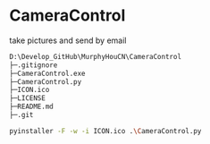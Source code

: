# CameraControl
take pictures and send by email




``` bash
D:\Develop_GitHub\MurphyHouCN\CameraControl
├─.gitignore
├─CameraControl.exe
├─CameraControl.py
├─ICON.ico
├─LICENSE
├─README.md
├─.git
```

```bash
pyinstaller -F -w -i ICON.ico .\CameraControl.py
```

